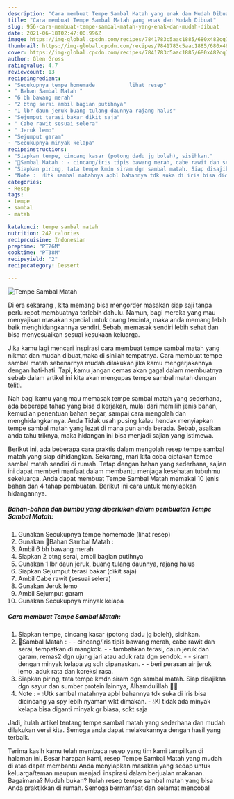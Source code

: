```yaml
---
description: "Cara membuat Tempe Sambal Matah yang enak dan Mudah Dibuat"
title: "Cara membuat Tempe Sambal Matah yang enak dan Mudah Dibuat"
slug: 956-cara-membuat-tempe-sambal-matah-yang-enak-dan-mudah-dibuat
date: 2021-06-18T02:47:00.996Z
image: https://img-global.cpcdn.com/recipes/7841783c5aac1885/680x482cq70/tempe-sambal-matah-foto-resep-utama.jpg
thumbnail: https://img-global.cpcdn.com/recipes/7841783c5aac1885/680x482cq70/tempe-sambal-matah-foto-resep-utama.jpg
cover: https://img-global.cpcdn.com/recipes/7841783c5aac1885/680x482cq70/tempe-sambal-matah-foto-resep-utama.jpg
author: Glen Gross
ratingvalue: 4.7
reviewcount: 13
recipeingredient:
- "Secukupnya tempe homemade           lihat resep"
- " Bahan Sambal Matah "
- "6 bh bawang merah"
- "2 btng serai ambil bagian putihnya"
- "1 lbr daun jeruk buang tulang daunnya rajang halus"
- "Sejumput terasi bakar dikit saja"
- " Cabe rawit sesuai selera"
- " Jeruk lemo"
- "Sejumput garam"
- "Secukupnya minyak kelapa"
recipeinstructions:
- "Siapkan tempe, cincang kasar (potong dadu jg boleh), sisihkan."
- "🔼Sambal Matah : - cincang/iris tipis bawang merah, cabe rawit dan serai, tempatkan di mangkok.  - tambahkan terasi, daun jeruk dan garam, remas2 dgn ujung jari atau aduk rata dgn sendok. - siram dengan minyak kelapa yg sdh dipanaskan. - beri perasan air jeruk lemo, aduk rata dan koreksi rasa."
- "Siapkan piring, tata tempe kmdn siram dgn sambal matah. Siap disajikan dgn sayur dan sumber protein lainnya, Alhamdulillah 🙏😊"
- "Note :  💧Utk sambal matahnya apbl bahannya tdk suka di iris bisa dicincang ya spy lebih nyaman wkt dimakan. 💧Kl tidak ada minyak kelapa bisa diganti minyak gr biasa, sdkt saja"
categories:
- Resep
tags:
- tempe
- sambal
- matah

katakunci: tempe sambal matah 
nutrition: 242 calories
recipecuisine: Indonesian
preptime: "PT26M"
cooktime: "PT38M"
recipeyield: "2"
recipecategory: Dessert

---
```



![Tempe Sambal Matah](https://img-global.cpcdn.com/recipes/7841783c5aac1885/680x482cq70/tempe-sambal-matah-foto-resep-utama.jpg)

Di era  sekarang , kita memang bisa mengorder masakan siap saji tanpa perlu repot membuatnya terlebih dahulu. Namun, bagi mereka yang mau menyajikan masakan special untuk orang tercinta, maka anda memang lebih baik menghidangkannya sendiri. Sebab, memasak sendiri lebih sehat dan bisa menyesuaikan sesuai kesukaan keluarga.

Jika kamu lagi mencari inspirasi cara membuat tempe sambal matah yang nikmat dan mudah dibuat,maka di sinilah tempatnya. Cara membuat tempe sambal matah  sebenarnya mudah dilakukan jika kamu mengerjakannya dengan hati-hati. Tapi, kamu jangan cemas akan gagal dalam membuatnya 
sebab dalam artikel ini kita akan mengupas tempe sambal matah dengan teliti.  



Nah bagi kamu yang mau memasak tempe sambal matah yang sederhana, ada beberapa tahap yang bisa dikerjakan, mulai dari memilih jenis bahan, kemudian penentuan bahan segar, sampai cara mengolah dan menghidangkannya. Anda Tidak usah pusing kalau hendak menyiapkan tempe sambal matah yang lezat di mana pun anda berada. Sebab, asalkan anda  tahu triknya, maka hidangan ini bisa menjadi sajian yang istimewa.

Berikut ini, ada beberapa cara praktis  dalam mengolah resep tempe sambal matah yang siap dihidangkan. Sekarang, mari kita coba ciptakan tempe sambal matah sendiri di rumah. Tetap dengan bahan yang sederhana, sajian ini dapat memberi manfaat dalam membantu menjaga kesehatan tubuhmu sekeluarga. Anda dapat membuat Tempe Sambal Matah memakai 10 jenis bahan dan 4 tahap pembuatan. Berikut ini cara untuk menyiapkan hidangannya.

<!--inarticleads1-->

##### Bahan-bahan dan bumbu yang diperlukan dalam pembuatan Tempe Sambal Matah:

1. Gunakan Secukupnya tempe homemade           (lihat resep)
1. Gunakan  🌠Bahan Sambal Matah :
1. Ambil 6 bh bawang merah
1. Siapkan 2 btng serai, ambil bagian putihnya
1. Gunakan 1 lbr daun jeruk, buang tulang daunnya, rajang halus
1. Siapkan Sejumput terasi bakar (dikit saja)
1. Ambil  Cabe rawit (sesuai selera)
1. Gunakan  Jeruk lemo
1. Ambil Sejumput garam
1. Gunakan Secukupnya minyak kelapa




<!--inarticleads2-->

##### Cara membuat Tempe Sambal Matah:

1. Siapkan tempe, cincang kasar (potong dadu jg boleh), sisihkan.
1. 🔼Sambal Matah : - - cincang/iris tipis bawang merah, cabe rawit dan serai, tempatkan di mangkok.  - - tambahkan terasi, daun jeruk dan garam, remas2 dgn ujung jari atau aduk rata dgn sendok. - - siram dengan minyak kelapa yg sdh dipanaskan. - - beri perasan air jeruk lemo, aduk rata dan koreksi rasa.
1. Siapkan piring, tata tempe kmdn siram dgn sambal matah. Siap disajikan dgn sayur dan sumber protein lainnya, Alhamdulillah 🙏😊
1. Note :  - 💧Utk sambal matahnya apbl bahannya tdk suka di iris bisa dicincang ya spy lebih nyaman wkt dimakan. - 💧Kl tidak ada minyak kelapa bisa diganti minyak gr biasa, sdkt saja




Jadi, itulah artikel tentang  tempe sambal matah  yang sederhana dan mudah dilakukan versi kita. Semoga anda dapat melakukannya dengan hasil yang terbaik. 

Terima kasih kamu telah membaca resep yang tim kami tampilkan di halaman ini. Besar harapan kami, resep  Tempe Sambal Matah yang mudah di atas dapat membantu Anda menyiapkan masakan yang sedap untuk keluarga/teman maupun menjadi inspirasi dalam berjualan makanan. Bagaimana? Mudah bukan? Itulah resep tempe sambal matah yang bisa Anda praktikkan di rumah. Semoga bermanfaat dan selamat mencoba!

